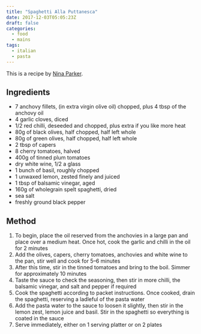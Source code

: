 ```yaml
---
title: "Spaghetti Alla Puttanesca"
date: 2017-12-03T05:05:23Z
draft: false
categories:
  - food
  - mains
tags:
  - italian
  - pasta
---
```


This is a recipe by [Nina Parker](http://www.greatitalianchefs.com/recipes/spaghetti-alla-puttanesca-recipe).

<!--more-->

## Ingredients

* 7 anchovy fillets, (in extra virgin olive oil) chopped, plus 4 tbsp of the anchovy oil
* 4 garlic cloves, diced
* 1/2 red chilli, deseeded and chopped, plus extra if you like more heat
* 80g of black olives, half chopped, half left whole
* 80g of green olives, half chopped, half left whole
* 2 tbsp of capers
* 8 cherry tomatoes, halved
* 400g of tinned plum tomatoes
* dry white wine, 1/2 a glass
* 1 bunch of basil, roughly chopped
* 1 unwaxed lemon, zested finely and juiced
* 1 tbsp of balsamic vinegar, aged
* 160g of wholegrain spelt spaghetti, dried
* sea salt
* freshly ground black pepper

## Method

1. To begin, place the oil reserved from the anchovies in a large pan and place over a medium heat. Once hot, cook the garlic and chilli in the oil for 2 minutes
1. Add the olives, capers, cherry tomatoes, anchovies and white wine to the pan, stir well and cook for 5–6 minutes
1. After this time, stir in the tinned tomatoes and bring to the boil. Simmer for approximately 10 minutes
1. Taste the sauce to check the seasoning, then stir in more chilli, the balsamic vinegar, and salt and pepper if required
1. Cook the spaghetti according to packet instructions. Once cooked, drain the spaghetti, reserving a ladleful of the pasta water
1. Add the pasta water to the sauce to loosen it slightly, then stir in the lemon zest, lemon juice and basil. Stir in the spaghetti so everything is coated in the sauce
1. Serve immediately, either on 1 serving platter or on 2 plates